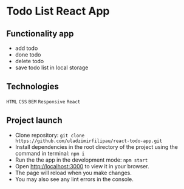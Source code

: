 # Todo List React App

## Functionality app
- add todo
- done todo
- delete todo
- save todo list in local storage

## Technologies
`HTML` `CSS` `BEM` `Responsive` `React`

## Project launch
- Clone repository: `git clone https://github.com/uladzimirfilipau/react-todo-app.git`
- Install dependencies in the root directory of the project using the command in terminal: `npm i`
- Run the the app in the development mode: `npm start`
- Open [http://localhost:3000](http://localhost:3000) to view it in your browser.
- The page will reload when you make changes.
- You may also see any lint errors in the console.
